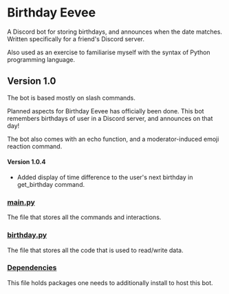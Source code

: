 # Birthday Eevee

A Discord bot for storing birthdays, and announces when the date matches.<br/>
Written specifically for a friend's Discord server.

Also used as an exercise to familiarise myself with the syntax of Python programming language.


## Version 1.0
The bot is based mostly on slash commands.

Planned aspects for Birthday Eevee has officially been done. This bot remembers birthdays of user in a Discord server, and announces on that day!

The bot also comes with an echo function, and a moderator-induced emoji reaction command.

#### Version 1.0.4
- Added display of time difference to the user's next birthday in get_birthday command.


### [main.py](/main.py)
The file that stores all the commands and interactions.

### [birthday.py](/birthday.py)
The file that stores all the code that is used to read/write data.

### [Dependencies](/requirements.txt)
This file holds packages one needs to additionally install to host this bot.

